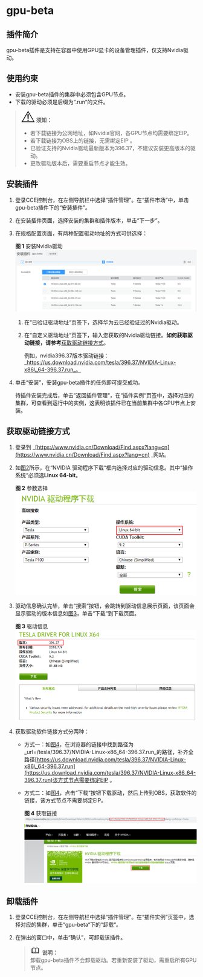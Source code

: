 # gpu-beta<a name="cce_01_0141"></a>

## 插件简介<a name="section26181722164712"></a>

gpu-beta插件是支持在容器中使用GPU显卡的设备管理插件，仅支持Nvidia驱动。

## 使用约束<a name="section3200193614201"></a>

-   安装gpu-beta插件的集群中必须包含GPU节点。
-   下载的驱动必须是后缀为“.run“的文件。

>![](public_sys-resources/icon-notice.gif) **须知：**   
>-   若下载链接为公网地址，如Nvidia官网，各GPU节点均需要绑定EIP。  
>-   若下载链接为OBS上的链接，无需绑定EIP 。  
>-   已验证支持的Nvidia驱动最新版本为396.37，不建议安装更高版本的驱动。  
>-   更改驱动版本后，需要重启节点才能生效。  

## 安装插件<a name="section14115341020"></a>

1.  登录CCE控制台，在左侧导航栏中选择“插件管理”。在“插件市场”中，单击gpu-beta插件下的“安装插件”。
2.  在安装插件页面，选择安装的集群和插件版本，单击“下一步”。
3.  在规格配置页面，有两种配置驱动地址的方式可供选择：

    **图 1**  安装Nvidia驱动<a name="fig428916253011"></a>  
    ![](figures/安装Nvidia驱动.png "安装Nvidia驱动")

    1.  在“已验证驱动地址“页签下，选择华为云已经验证过的Nvidia驱动。
    2.  在“自定义驱动地址“页签下，输入您获取的Nvidia驱动链接。**如何获取驱动链接，请参考**[获取驱动链接方式](#section95451728192112)。

        例如，nvidia396.37版本驱动链接：_https://us.download.nvidia.com/tesla/396.37/NVIDIA-Linux-x86\_64-396.37.run_。

4.  单击“安装”，安装gpu-beta插件的任务即可提交成功。

    待插件安装完成后，单击“返回插件管理“，在“插件实例“页签中，选择对应的集群，可查看到运行中的实例，这表明该插件已在当前集群中各GPU节点上安装。


## 获取驱动链接方式<a name="section95451728192112"></a>

1.  登录到  _[https://www.nvidia.cn/Download/Find.aspx?lang=cn](https://www.nvidia.cn/Download/Find.aspx?lang=cn) _网站。
2.  如[图2](#fig11696366517)所示，在“NVIDIA 驱动程序下载“框内选择对应的驱动信息。其中“操作系统“必须选**Linux 64-bit**。

    **图 2**  参数选择<a name="fig11696366517"></a>  
    ![](figures/参数选择.png "参数选择")

3.  驱动信息确认完毕，单击“搜索“按钮，会跳转到驱动信息展示页面，该页面会显示驱动的版本信息如[图3](#fig7873421145213)，单击“下载“到下载页面。

    **图 3**  驱动信息<a name="fig7873421145213"></a>  
    ![](figures/驱动信息.png "驱动信息")

4.  获取驱动软件链接方式分两种：
    -   方式一：如[图4](#fig5901194614534)，在浏览器的链接中找到路径为_url=/tesla/396.37/NVIDIA-Linux-x86\_64-396.37.run_的路径，补齐全路径[https://us.download.nvidia.com/tesla/396.37/NVIDIA-Linux-x86\_64-396.37.run](https://us.download.nvidia.com/tesla/396.37/NVIDIA-Linux-x86_64-396.37.run)该方式节点需要绑定EIP 。
    -   方式二：如[图4](#fig5901194614534)，点击“下载“按钮下载驱动，然后上传到OBS，获取软件的链接，该方式节点不需要绑定EIP。

        **图 4**  获取链接<a name="fig5901194614534"></a>  
        ![](figures/获取链接.png "获取链接")



## 卸载插件<a name="section5548228142111"></a>

1.  登录CCE控制台，在左侧导航栏中选择“插件管理”。在“插件实例”页签中，选择对应的集群，单击“gpu-beta“下的“卸载“。
2.  在弹出的窗口中，单击“确认”，可卸载该插件。

    >![](public_sys-resources/icon-note.gif) **说明：**   
    >卸载gpu-beta插件不会卸载驱动。若重新安装了驱动，需重启所有GPU节点。  


